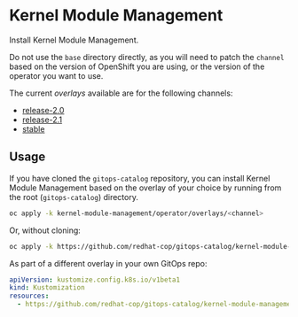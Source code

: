 # Kernel Module Management

Install Kernel Module Management.

Do not use the `base` directory directly, as you will need to patch the `channel` based on the version of OpenShift you are using, or the version of the operator you want to use.

The current *overlays* available are for the following channels:

* [release-2.0](operator/overlays/release-2.0)
* [release-2.1](operator/overlays/release-2.1)
* [stable](operator/overlays/stable)

## Usage

If you have cloned the `gitops-catalog` repository, you can install Kernel Module Management based on the overlay of your choice by running from the root (`gitops-catalog`) directory.

```sh
oc apply -k kernel-module-management/operator/overlays/<channel>
```

Or, without cloning:

```sh
oc apply -k https://github.com/redhat-cop/gitops-catalog/kernel-module-management/operator/overlays/<channel>
```

As part of a different overlay in your own GitOps repo:

```yaml
apiVersion: kustomize.config.k8s.io/v1beta1
kind: Kustomization
resources:
  - https://github.com/redhat-cop/gitops-catalog/kernel-module-management/operator/overlays/<channel>?ref=main
```
